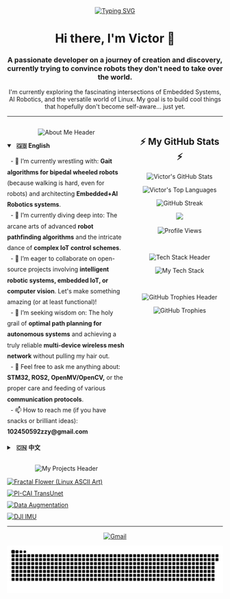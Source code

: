 <div align="center">
  <a href="https://git.io/typing-svg">
    <img src="https://readme-typing-svg.demolab.com?font=Fira+Code&weight=700&size=25&duration=4000&pause=1000&color=36BCF7&center=true&vCenter=true&width=435&lines=Hi%2C+I'm+Victor;Welcome+to+my+GitHub+Profile!" alt="Typing SVG" />
  </a>
  <h1>Hi there, I'm Victor 👋</h1>
  <h3>A passionate developer on a journey of creation and discovery, currently trying to convince robots they don't need to take over the world.</h3>
  <p>I'm currently exploring the fascinating intersections of Embedded Systems, AI Robotics, and the versatile world of Linux. My goal is to build cool things that hopefully don't become self-aware... just yet.</p>
</div>

<hr />

<div class="profile-container" style="display: flex; justify-content: space-between;">

  <div class="left-column" style="width: 55%;">
    <p align="center">
      <img src="https://img.shields.io/badge/-🚀%20About%20Me%20%2F%20关于我-000000?style=for-the-badge&logo=About.me&logoColor=magenta" alt="About Me Header"/>
    </p>
    <details open>
      <summary><strong>&nbsp; 🇬🇧 English</strong></summary>
      <p align="left" style="line-height: 1.8;">
        &nbsp; - 🔭 I’m currently wrestling with: <b>Gait algorithms for bipedal wheeled robots</b> (because walking is hard, even for robots) and architecting <b>Embedded+AI Robotics systems</b>.<br>
        &nbsp; - 🌱 I’m currently diving deep into: The arcane arts of advanced <b>robot pathfinding algorithms</b> and the intricate dance of <b>complex IoT control schemes</b>.<br>
        &nbsp; - 👯 I’m eager to collaborate on open-source projects involving <b>intelligent robotic systems, embedded IoT, or computer vision</b>. Let's make something amazing (or at least functional)!<br>
        &nbsp; - 🤔 I’m seeking wisdom on: The holy grail of <b>optimal path planning for autonomous systems</b> and achieving a truly reliable <b>multi-device wireless mesh network</b> without pulling my hair out.<br>
        &nbsp; - 💬 Feel free to ask me anything about: <b>STM32, ROS2, OpenMV/OpenCV,</b> or the proper care and feeding of various <b>communication protocols</b>.<br>
        &nbsp; - 📫 How to reach me (if you have snacks or brilliant ideas): <b>102450592zzy@gmail.com</b>
      </p>
    </details>
    <details>
      <summary><strong>&nbsp; 🇨🇳 中文</strong></summary>
      <p align="left" style="line-height: 1.8;">
        &nbsp; - 🔭 我目前正致力于：<b>双足轮腿机器人步态算法</b>（毕竟，走路对机器人来说也是个技术活）以及<b>嵌入式+AI 机器人系统</b>的构建。<br>
        &nbsp; - 🌱 我正在深入学习：更高级的<b>机器人路径规划算法</b>这门“玄学”，以及复杂的<b>物联网控制方案</b>中设备间的“华尔兹”。<br>
        &nbsp; - 👯 我期望能在<b>智能机器人系统、嵌入式物联网</b>或<b>计算机视觉</b>相关的开源项目中进行协作。让我们一起创造一些惊艳（或者至少能用）的东西！<br>
        &nbsp; - 🤔 我在为<b>无人驾驶系统寻找最优路径规划方案</b>和<b>实现高可靠性的多设备无线组网通信</b>方面寻求帮助，如果您有任何见解，我将不胜感激。<br>
        &nbsp; - 💬 欢迎与我交流任何关于<b>STM32、ROS2、OpenMV/OpenCV</b>或各种<b>通信协议</b>的“爱恨情仇”。<br>
        &nbsp; - 📫 如何联系我（如果您有零食或绝妙的想法）: <b>102450592zzy@gmail.com</b>
      </p>
    </details>
    <br>
    <p align="center">
      <img src="https://img.shields.io/badge/-✨%20My%20Projects%20%2F%20我的项目-000000?style=for-the-badge&logo=GitHub&logoColor=cyan" alt="My Projects Header"/>
    </p>
    <div class="projects-grid" style="display: grid; grid-template-columns: repeat(auto-fill, minmax(250px, 1fr)); gap: 10px;">
      <a href="https://github.com/12sqawdwq/fractal_flower" target="_blank" class="project-card">
        <img src="https://github-readme-stats.vercel.app/api/pin/?username=12sqawdwq&repo=fractal_flower&theme=synthwave&description_lines_count=2" alt="Fractal Flower (Linux ASCII Art)" />
      </a>
      <a href="https://github.com/12sqawdwq/PI-CAI_TransUnet" target="_blank" class="project-card">
        <img src="https://github-readme-stats.vercel.app/api/pin/?username=12sqawdwq&repo=PI-CAI_TransUnet&theme=synthwave&description_lines_count=2" alt="PI-CAI TransUnet" />
      </a>
      <a href="https://github.com/12sqawdwq/Augmentation" target="_blank" class="project-card">
        <img src="https://github-readme-stats.vercel.app/api/pin/?username=12sqawdwq&repo=Augmentation&theme=synthwave&description_lines_count=2" alt="Data Augmentation" />
      </a>
      <a href="https://github.com/12sqawdwq/DJI-dev-board-c-imu" target="_blank" class="project-card">
        <img src="https://github-readme-stats.vercel.app/api/pin/?username=12sqawdwq&repo=DJI-dev-board-c-imu&theme=synthwave&description_lines_count=2" alt="DJI IMU" />
      </a>
    </div>
  </div>

  <div class="right-column" style="width: 40%;">
    <h2 align="center">⚡ My GitHub Stats ⚡</h2>
    <p align="center">
      <img src="https://github-readme-stats.vercel.app/api?username=12sqawdwq&show_icons=true&theme=synthwave&icon_color=79ff97&hide_border=true&count_private=true&rank_icon=github" alt="Victor's GitHub Stats" />
    </p>
    <p align="center">
      <img src="https://github-readme-stats.vercel.app/api/top-langs/?username=12sqawdwq&layout=compact&theme=synthwave&hide_border=true&langs_count=8" alt="Victor's Top Languages" />
    </p>
    <p align="center">
      <img src="https://streak-stats.demolab.com/?user=12sqawdwq&theme=synthwave&hide_border=true" alt="GitHub Streak" />
    </p>
    <p align="center">
      <img src="https://github-readme-activity-graph.vercel.app/graph?username=12sqawdwq&theme=synthwave&bg_color=2b213a&hide_border=true&color=79ff97&line=9e4c98&point=e0c28a" width="100%"/>
    </p>
    <p align="center">
      <img src="https://komarev.com/ghpvc/?username=12sqawdwq&style=for-the-badge&color=blueviolet" alt="Profile Views"/>
    </p>
    <br>
    <p align="center">
      <img src="https://img.shields.io/badge/-🛠️%20Tech%20Stack-000000?style=for-the-badge&logo=Power-Automate&logoColor=lime" alt="Tech Stack Header"/>
    </p>
    <p align="center">
      <img src="https://skillicons.dev/icons?i=c,cpp,python,linux,ros,qt,js,react,nodejs,docker,git,vscode&perline=6&theme=dark" alt="My Tech Stack"/>
    </p>
    <br>
    <p align="center">
      <img src="https://img.shields.io/badge/-🏆%20GitHub%20Trophies-000000?style=for-the-badge&logo=Trophy&logoColor=gold" alt="GitHub Trophies Header"/>
    </p>
    <p align="center">
      <img src="https://github-profile-trophy.vercel.app/?username=12sqawdwq&theme=synthwave&column=5&margin-w=15&margin-h=15&no-frame=true" alt="GitHub Trophies"/>
    </p>
  </div>

</div>

<hr />

<p align="center">
  <a href="mailto:102450592zzy@gmail.com">
    <img src="https://img.shields.io/badge/Gmail-D14836?style=for-the-badge&logo=gmail&logoColor=white" alt="Gmail"/>
  </a>
</p>
<p align="center">
  <img src="https://raw.githubusercontent.com/12sqawdwq/12sqawdwq/main/dist/github-contribution-grid-snake-dark.svg?palette=github-dark" alt="contribution snake" />
</p>
